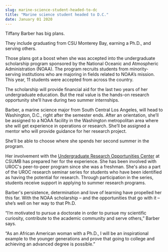 ```yaml
---
slug: marine-science-student-headed-to-dc
title: "Marine science student headed to D.C."
date: January 01 2020
---
```


 
<p>Tiffany Barber has big plans.</p>
<p>
  They include graduating from CSU Monterey Bay, earning a Ph.D., and serving
  others.
</p>
<p>
  Those plans got a boost when she was accepted into the undergraduate
  scholarship program sponsored by the National Oceanic and Atmospheric
  Administration (NOAA). The program recruits students from minority-serving
  institutions who are majoring in fields related to NOAA’s mission. This year,
  11 students were accepted from across the country.
</p>
<p>
  The scholarship will provide financial aid for the last two years of her
  undergraduate education. But the real value is the hands-on research
  opportunity she’ll have during two summer internships.
</p>
<p>
  Barber, a marine science major from South Central Los Angeles, will head to
  Washington, D.C., right after the semester ends. After an orientation, she’ll
  be assigned to a NOAA facility in the Washington metropolitan area where she
  will get experience in operations or research. She’ll be assigned a mentor who
  will provide guidance for her research project.
</p>
<p>
  She’ll be able to choose where she spends her second summer in the program.
</p>
<p>
  Her involvement with the
  <a href="https://csumb.edu/uroc"
    >Undergraduate Research Opportunities Center</a
  >
  at CSUMB has prepared her for the experience. She has been involved with
  UROC's peer-to-peer program since she was a freshman. She's also a part of the
  UROC research seminar series for students who have been identified as having
  the potential for research. Through participation in the series, students
  receive support in applying to summer research programs.
</p>
<p>
  Barber's persistence, determination and love of learning have propelled her
  this far. With the NOAA scholarship – and the opportunities that go with it –
  she’s well on her way to that Ph.D.
</p>
<p>
  “I’m motivated to pursue a doctorate in order to pursue my scientific
  curiosity, contribute to the academic community and serve others,” Barber
  says.
</p>
<p>
  “As an African American woman with a Ph.D., I will be an inspirational example
  to the younger generations and prove that going to college and achieving an
  advanced degree is possible.”
</p>
 
